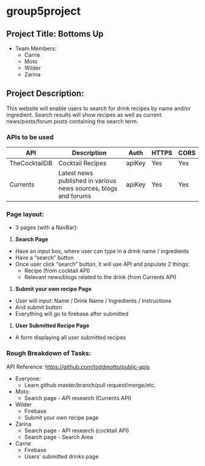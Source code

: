 # group5project

## Project Title: Bottoms Up
* Team Members:
  * Carrie
  * Moto
  * Wilder
  * Zarina

## Project Description:
This website will enable users to search for drink recipes by name and/or ingredient. Search results will show recipes as well as current news/posts/forum posts containing the search term.

### APIs to be used
API | Description | Auth | HTTPS | CORS
--- | ----------- | ---- | ----- | ----
TheCocktailDB | Cocktail Recipes | apiKey | Yes | Yes
Currents | Latest news published in various news sources, blogs and forums | apiKey | Yes | Yes

### Page layout:
* 3 pages (with a NavBar): 
1. __Search Page__
  * Have an input box, where user can type in a drink name / ingredients
  * Have a “search” button
  * Once user click “search” button, it will use API and populate 2 things:
    * Recipe (from cocktail API)
    * Relevant news/blogs related to the drink (from Currents API)
1. __Submit your own recipe Page__
  * User will input: Name / Drink Name / Ingredients / Instructions
  * And submit button
  * Everything will go to firebase after submitted
1. __User Submitted Recipe Page__
  * A form displaying all user submitted recipes

### Rough Breakdown of Tasks:
API Reference: https://github.com/toddmotto/public-apis

* Everyone:
  * Learn github master/branch/pull request/merge/etc.
* Moto:
  * Search page - API research (Currents API)
* Wilder
  * Firebase
  * Submit your own recipe page
* Zarina
  * Search page - API research (cocktail API)
  * Search page - Search Area
* Carrie
  * Firebase
  * Users’ submitted drinks page

